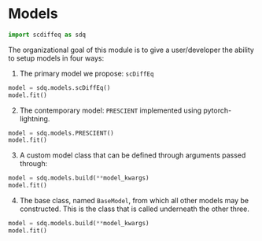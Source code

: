 # Models

```python
import scdiffeq as sdq
```

The organizational goal of this module is to give a user/developer the ability to setup models in four ways:

1. The primary model we propose: `scDiffEq`

```python
model = sdq.models.scDiffEq()
model.fit()
```

2. The contemporary model: `PRESCIENT` implemented using pytorch-lightning.

```python
model = sdq.models.PRESCIENT()
model.fit()
```

3. A custom model class that can be defined through arguments passed through: 

```python
model = sdq.models.build(**model_kwargs)
model.fit()
```

4. The base class, named `BaseModel`, from which all other models may be constructed. This is the class that is called underneath the other three.

```python
model = sdq.models.build(**model_kwargs)
model.fit()
```